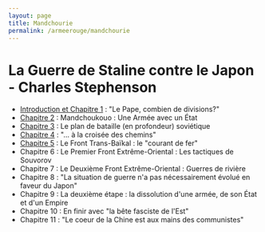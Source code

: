 ```yaml
---
layout: page
title: Mandchourie
permalink: /armeerouge/mandchourie
---
```


# La Guerre de Staline contre le Japon - Charles Stephenson

- [Introduction et Chapitre 1](Intro+Ch1.pdf) : "Le Pape, combien de divisions?"
- [Chapitre 2](Ch2.pdf) : Mandchoukouo : Une Armée avec un État
- [Chapitre 3](Ch3.pdf) : Le plan de bataille (en profondeur) soviétique
- [Chapitre 4](Ch4.pdf) : "... à la croisée des chemins"
- [Chapitre 5](Ch5.pdf) : Le Front Trans-Baïkal : le "courant de fer"
- Chapitre 6 : Le Premier Front Extrême-Oriental : Les tactiques de Souvorov
- Chapitre 7 : Le Deuxième Front Extrême-Oriental : Guerres de rivière
- Chapitre 8 : "La situation de guerre n'a pas nécessairement évolué en faveur du Japon"
- Chapitre 9 : La deuxième étape : la dissolution d'une armée, de son État et d'un Empire
- Chapitre 10 : En finir avec "la bête fasciste de l'Est"
- Chapitre 11 : "Le coeur de la Chine est aux mains des communistes"
